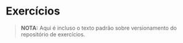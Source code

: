 # Exercícios

>**NOTA:** Aqui é incluso o texto padrão sobre versionamento do repositório de exercícios.


